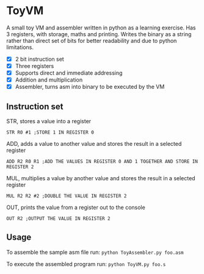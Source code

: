 # ToyVM
A small toy VM and assembler written in python as a learning exercise. Has 3 registers, with storage, maths and printing. Writes the binary as a string rather than direct set of bits for better readability and due to python limitations.
- [X] 2 bit instruction set
- [X] Three registers
- [X] Supports direct and immediate addressing
- [X] Addition and multiplication
- [X] Assembler, turns asm into binary to be executed by the VM

## Instruction set
STR, stores a value into a register
```
STR R0 #1 ;STORE 1 IN REGISTER 0
```
ADD, adds a value to another value and stores the result in a selected register
```
ADD R2 R0 R1 ;ADD THE VALUES IN REGISTER 0 AND 1 TOGETHER AND STORE IN REGISTER 2
```
MUL, multiplies a value by another value and stores the result in a selected register
```
MUL R2 R2 #2 ;DOUBLE THE VALUE IN REGISTER 2
```
OUT, prints the value from a register out to the console
```
OUT R2 ;OUTPUT THE VALUE IN REGISTER 2
```

## Usage

To assemble the sample asm file run:
```python ToyAssembler.py foo.asm```

To execute the assembled program run:
```python ToyVM.py foo.s```
